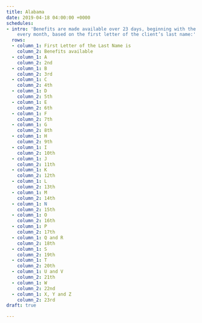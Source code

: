 ```yaml
---
title: Alabama
date: 2019-04-18 04:00:00 +0000
schedules:
- intro: 'Benefits are made available over 23 days, beginning with the 2nd day of
    every month, based on the first letter of the client’s last name:'
  rows:
  - column_1: First Letter of the Last Name is
    column_2: Benefits available
  - column_1: A
    column_2: 2nd
  - column_1: B
    column_2: 3rd
  - column_1: C
    column_2: 4th
  - column_1: D
    column_2: 5th
  - column_1: E
    column_2: 6th
  - column_1: F
    column_2: 7th
  - column_1: G
    column_2: 8th
  - column_1: H
    column_2: 9th
  - column_1: I
    column_2: 10th
  - column_1: J
    column_2: 11th
  - column_1: K
    column_2: 12th
  - column_1: L
    column_2: 13th
  - column_1: M
    column_2: 14th
  - column_1: N
    column_2: 15th
  - column_1: O
    column_2: 16th
  - column_1: P
    column_2: 17th
  - column_1: Q and R
    column_2: 18th
  - column_1: S
    column_2: 19th
  - column_1: T
    column_2: 20th
  - column_1: U and V
    column_2: 21th
  - column_1: W
    column_2: 22nd
  - column_1: X, Y and Z
    column_2: 23rd
draft: true

---
```

